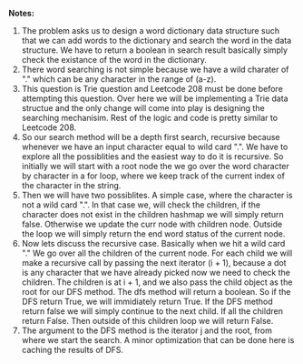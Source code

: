 **Notes:**

1. The problem asks us to design a word dictionary data structure such that we can add words to the dictionary and search the word in the data structure. We have to return a boolean in search result basically simply check the existance of the word in the dictionary.
2. There word searching is not simple because we have a wild charater of  "." which can be any character in the range of (a-z).
3. This question is Trie question and Leetcode 208 must be done before attempting this question. Over here we will be implementing a Trie data structue and the only change will come into play is designing the searching mechanisim. Rest of the logic and code is pretty similar to Leetcode 208.
4. So our search method will be a depth first search, recursive because whenever we have an input character equal to wild card ".". We have to explore all the possiblities and the easiest way to do it is recursive. So initially we will start with a root node the we go over the word character by character in a for loop, where we keep track of the current index of the character in the string.
5. Then we will have two possiblites. A simple case, where the character is not a wild card ".". In that case we, will check the children, if the character does not exist in the children hashmap we will simply return false. Otherwise we update the curr node with children node. Outside the loop we will simply return the end word status of the current node.
6. Now lets discuss the recursive case. Basically when we hit a wild card "." We go over all the children of the current node. For each child we will make a recursive call by passing the next iterator (i + 1), because a dot is any character that we have already picked now we need to check the children. The children is at i + 1, and we also pass the child object as the root for our DFS method. The dfs method will return a boolean. So if the DFS return True, we will immidiately return True. If the DFS method return false we will simply continue to the next child. If all the children return False. Then outside of this children loop we will return False.
7. The argument to the DFS method is the iterator j and the root, from where we start the search. A minor optimization that can be done here is caching the results of DFS.
